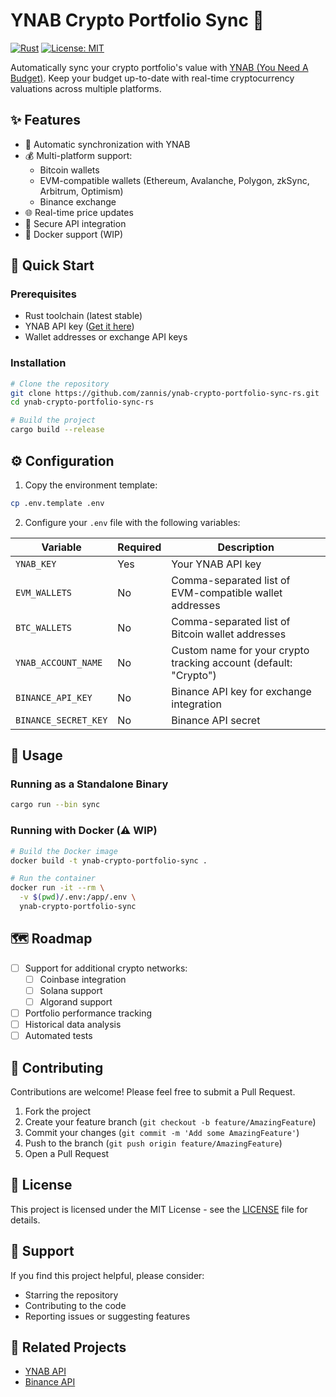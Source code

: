 # YNAB Crypto Portfolio Sync 🚀

[![Rust](https://github.com/zannis/ynab-crypto-portfolio-sync-rs/actions/workflows/rust.yml/badge.svg)](https://github.com/zannis/ynab-crypto-portfolio-sync-rs/actions/workflows/rust.yml)
[![License: MIT](https://img.shields.io/badge/License-MIT-yellow.svg)](https://opensource.org/licenses/MIT)

Automatically sync your crypto portfolio's value with [YNAB (You Need A Budget)](https://www.youneedabudget.com/). Keep
your budget up-to-date with real-time cryptocurrency valuations across multiple platforms.

## ✨ Features

- 🔄 Automatic synchronization with YNAB
- 💰 Multi-platform support:
    - Bitcoin wallets
    - EVM-compatible wallets (Ethereum, Avalanche, Polygon, zkSync, Arbitrum, Optimism)
    - Binance exchange
- 🌐 Real-time price updates
- 🔐 Secure API integration
- 🐳 Docker support (WIP)

## 🚀 Quick Start

### Prerequisites

- Rust toolchain (latest stable)
- YNAB API key ([Get it here](https://app.youneedabudget.com/settings/developer))
- Wallet addresses or exchange API keys

### Installation

```bash
# Clone the repository
git clone https://github.com/zannis/ynab-crypto-portfolio-sync-rs.git
cd ynab-crypto-portfolio-sync-rs

# Build the project
cargo build --release
```

## ⚙️ Configuration

1. Copy the environment template:

```bash
cp .env.template .env
```

2. Configure your `.env` file with the following variables:

| Variable             | Required | Description                                                      |
|----------------------|----------|------------------------------------------------------------------|
| `YNAB_KEY`           | Yes      | Your YNAB API key                                                |
| `EVM_WALLETS`        | No       | Comma-separated list of EVM-compatible wallet addresses          |
| `BTC_WALLETS`        | No       | Comma-separated list of Bitcoin wallet addresses                 |
| `YNAB_ACCOUNT_NAME`  | No       | Custom name for your crypto tracking account (default: "Crypto") |
| `BINANCE_API_KEY`    | No       | Binance API key for exchange integration                         |
| `BINANCE_SECRET_KEY` | No       | Binance API secret                                               |

## 🔧 Usage

### Running as a Standalone Binary

```bash
cargo run --bin sync
```

### Running with Docker (⚠️ WIP)

```bash
# Build the Docker image
docker build -t ynab-crypto-portfolio-sync .

# Run the container
docker run -it --rm \
  -v $(pwd)/.env:/app/.env \
  ynab-crypto-portfolio-sync
```

## 🗺️ Roadmap

- [ ] Support for additional crypto networks:
    - [ ] Coinbase integration
    - [ ] Solana support
    - [ ] Algorand support
- [ ] Portfolio performance tracking
- [ ] Historical data analysis
- [ ] Automated tests

## 🤝 Contributing

Contributions are welcome! Please feel free to submit a Pull Request.

1. Fork the project
2. Create your feature branch (`git checkout -b feature/AmazingFeature`)
3. Commit your changes (`git commit -m 'Add some AmazingFeature'`)
4. Push to the branch (`git push origin feature/AmazingFeature`)
5. Open a Pull Request

## 📝 License

This project is licensed under the MIT License - see the [LICENSE](LICENSE) file for details.

## 💖 Support

If you find this project helpful, please consider:

- Starring the repository
- Contributing to the code
- Reporting issues or suggesting features

## 🔗 Related Projects

- [YNAB API](https://api.youneedabudget.com/)
- [Binance API](https://binance-docs.github.io/apidocs/)

```